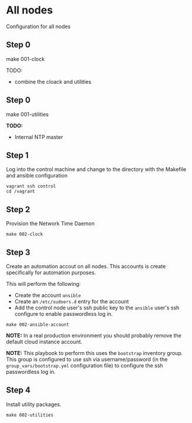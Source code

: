 # All nodes

Configuration for all nodes

## Step 0

make 001-clock

TODO:
- combine the cloack and utilities

## Step 0

make 001-utilities

**TODO:**
- Internal NTP master

## Step 1

Log into the control machine and change to the directory with the
Makefile and ansible configuration

```
vagrant ssh control
cd /vagrant
```

## Step 2

Provision the Network Time Daemon

```
make 002-clock
```

## Step 3

Create an automation accout on all nodes.  This accounts is create specifically for automation purposes.

This will perform the following:

- Create the account `ansible`
- Create an `/etc/sudoers.d` entry for the account
- Add the control node user's ssh public key to the `ansible` user's ssh configure to enable passwordless log in.


```
make 002-ansible-account
```

**NOTE:**  In a real production environment you should probably remove the default cloud instance account.

**NOTE:** This playbook to perform this uses the `bootstrap` inventory group.  This group is configured to use ssh via username/password (in the `group_vars/bootstrap.yml` configuration file) to configure the ssh passwordless log in.

## Step 4

Install utility packages.

```
make 002-utilities
```
